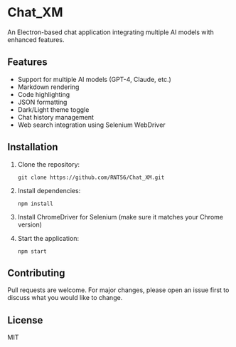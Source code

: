 # Chat_XM

An Electron-based chat application integrating multiple AI models with enhanced features.

## Features

- Support for multiple AI models (GPT-4, Claude, etc.)
- Markdown rendering
- Code highlighting
- JSON formatting
- Dark/Light theme toggle
- Chat history management
- Web search integration using Selenium WebDriver

## Installation

1. Clone the repository:
   ```
   git clone https://github.com/RNT56/Chat_XM.git
   ```

2. Install dependencies:
   ```
   npm install
   ```

3. Install ChromeDriver for Selenium (make sure it matches your Chrome version)

4. Start the application:
   ```
   npm start
   ```

## Contributing

Pull requests are welcome. For major changes, please open an issue first to discuss what you would like to change.

## License

MIT